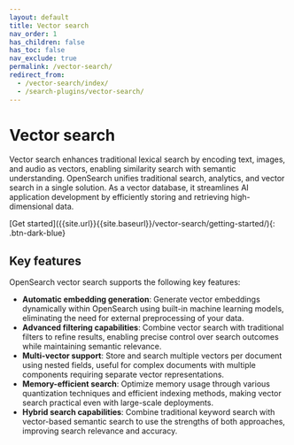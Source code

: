 ```yaml
---
layout: default
title: Vector search
nav_order: 1
has_children: false
has_toc: false
nav_exclude: true
permalink: /vector-search/
redirect_from:
  - /vector-search/index/
  - /search-plugins/vector-search/
---
```


# Vector search

Vector search enhances traditional lexical search by encoding text, images, and audio as vectors, enabling similarity search with semantic understanding. OpenSearch unifies traditional search, analytics, and vector search in a single solution. As a vector database, it streamlines AI application development by efficiently storing and retrieving high-dimensional data.

<span class="centering-container">
[Get started]({{site.url}}{{site.baseurl}}/vector-search/getting-started/){: .btn-dark-blue}
</span>

## Key features

OpenSearch vector search supports the following key features:

- **Automatic embedding generation**: Generate vector embeddings dynamically within OpenSearch using built-in machine learning models, eliminating the need for external preprocessing of your data.
- **Advanced filtering capabilities**: Combine vector search with traditional filters to refine results, enabling precise control over search outcomes while maintaining semantic relevance.
- **Multi-vector support**: Store and search multiple vectors per document using nested fields, useful for complex documents with multiple components requiring separate vector representations.
- **Memory-efficient search**: Optimize memory usage through various quantization techniques and efficient indexing methods, making vector search practical even with large-scale deployments.
- **Hybrid search capabilities**: Combine traditional keyword search with vector-based semantic search to use the strengths of both approaches, improving search relevance and accuracy.
